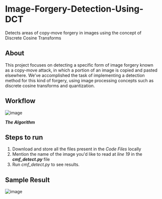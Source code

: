 # Image-Forgery-Detection-Using-DCT
Detects areas of copy-move forgery in images using the concept of Discrete Cosine Transforms

## About
This project focuses on detecting a specific form of image forgery known as a copy-move attack, in which a portion of an image is copied and pasted elsewhere. We’ve accomplished the task of implementing a detection method for this kind of forgery, using image processing concepts such as discrete cosine transforms and quantization.

## Workflow
![image](https://user-images.githubusercontent.com/60460452/131822110-88a9ec9c-3e2b-48c2-a2d9-21c8f06345df.png)

***The Algorithm***

## Steps to run 
1. Download and store all the files present in the _Code Files_ locally
2. Mention the name of the image you'd like to read at _line 19_ in the **_cmf_detect.py_** file
3. Run _cmf_detect.py_ to see results.

## Sample Result
![image](https://user-images.githubusercontent.com/60460452/131822589-5609f078-af14-41f2-8a30-751d8b5fff73.png)
